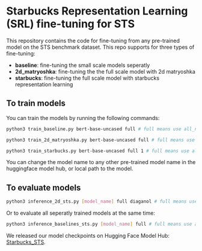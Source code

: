 # Starbucks Representation Learning (SRL) fine-tuning for STS

This repository contains the code for fine-tuning from any pre-trained model on the STS benchmark dataset.
This repo supports for three types of fine-tuning:
- **baseline**: fine-tuning the small scale models seperatly
- **2d_matryoshka**: fine-tuning the the full scale model with 2d matryoshka
- **starbucks**: fine-tuning the full scale model with starbucks representation learning

## To train models

You can train the models by running the following commands:
```bash
python3 train_baseline.py bert-base-uncased full # full means use all_nli, otherwise only stab to train

python3 train_2d_matryoshka.py bert-base-uncased full # full means use all_nli, otherwise only stab to train

python3 train_starbucks.py bert-base-uncased full 1 # full means use all_nli, otherwise only stab to train, 1 means kl_divergence weight
```
You can change the model name to any other pre-trained model name in the huggingface model hub, or local path to the model.

## To evaluate models
```bash
python3 inference_2d_sts.py [model_name] full diaganol # full means use all_nli, otherwise only stab to train, diaganol means only starbucks sizes
```

Or to evaluate all seperatly trained models at the same time:
```bash
python3 inference_baselines_sts.py [model_name] full # full means use all_nli, otherwise only stab to train
```

We released our model checkpoints on Hugging Face Model Hub: [Starbucks_STS](https://huggingface.co/ielabgroup/Starbucks_STS). 



